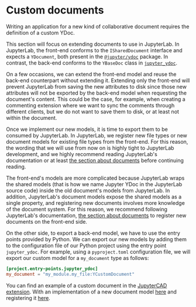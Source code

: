 # Custom documents

Writing an application for a new kind of collaborative document requires the definition of a custom YDoc.

This section will focus on extending documents to use in JupyterLab. In JupyterLab, the front-end conforms to the `ISharedDocument` interface and expects a `YDocument`, both present in the [`@jupyter/ydoc`](./overview.md#jupyter-ydoc) package. In contrast, the back-end conforms to the `YBaseDoc` class in [`jupyter_ydoc`](./overview.md#jupyterydoc).

On a few occasions, we can extend the front-end model and reuse the back-end counterpart without extending it. Extending only the front-end will prevent JupyterLab from saving the new attributes to disk since those new attributes will not be exported by the back-end model when requesting the document's content. This could be the case, for example, when creating a commenting extension where we want to sync the comments through different clients, but we do not want to save them to disk, or at least not within the document.

Once we implement our new models, it is time to export them to be consumed by JupyterLab. In JupyterLab, we register new file types or new document models for existing file types from the front-end. For this reason, the wording that we will use from now on is highly tight to JupyterLab development, and we highly recommend reading JupyterLab's documentation or at least [the section about documents](https://jupyterlab.readthedocs.io/en/stable/extension/documents.html) before continuing reading.

The front-end's models are more complicated because JupyterLab wraps the shared models (that is how we name Jupyter YDoc in the JupyterLab source code) inside the old document's models from JupyterLab. In addition, JupyterLab's document models expose the shared models as a single property, and registering new documents involves more knowledge of the document system. For this reason, we recommend following JupyterLab's documentation, [the section about documents](https://jupyterlab.readthedocs.io/en/stable/extension/documents.html) to register new documents on the front-end side.

On the other side, to export a back-end model, we have to use the entry points provided by Python. We can export our new models by adding them to the configuration file of our Python project using the entry point `jupyter_ydoc`. For example, using a `pyproject.toml` configuration file, we will export our custom model for a `my_document` type as follows:

```toml
[project.entry-points.jupyter_ydoc]
my_document = "my_module.my_file:YCustomDocument"
```

You can find an example of a custom document in the [JupyterCAD extension](https://github.com/QuantStack/jupytercad). With an implementation of a new document model [here](https://github.com/QuantStack/jupytercad/blob/main/jupytercad/jcad_ydoc.py) and registering it [here](https://github.com/QuantStack/jupytercad/blob/main/setup.cfg).
